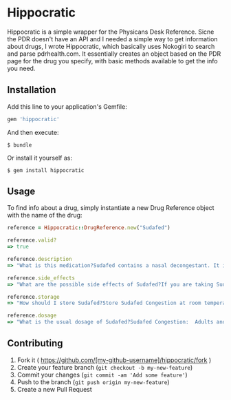 # Hippocratic

Hippocratic is a simple wrapper for the Physicans Desk Reference. Sicne the PDR doesn't have an API and I needed a simple way
to get information about drugs, I wrote Hippocratic, which basically uses Nokogiri to search and parse pdrhealth.com. It essentially creates
an object based on the PDR page for the drug you specify, with basic methods available to get the info you need.

## Installation

Add this line to your application's Gemfile:

```ruby
gem 'hippocratic'
```

And then execute:

    $ bundle

Or install it yourself as:

    $ gem install hippocratic

## Usage

To find info about a drug, simply instantiate a new Drug Reference object with the name of the drug:

```ruby
reference = Hippocratic::DrugReference.new("Sudafed")

reference.valid?
=> true

reference.description
=> "What is this medication?Sudafed contains a nasal decongestant. It is intended to temporarily relieve sinus congestion and pressure. It is also intended to temporarily relieve nasal congestion due to the the common cold, hay fever, and other upper respiratory allergies. Sudafed 24 Hour is also intended to reduce the swelling of nasal passages."

reference.side_effects
=> "What are the possible side effects of Sudafed?If you are taking Sudafed 24 Hour, tablets of this kind may cause a bowel obstruction, usually in people with a severe narrowing of the bowel (esophagus, stomach, or intestine).    Side effects cannot always be anticipated. If any develop or change in intensity, tell your doctor as soon as possible. Only your doctor can determine if it is safe for you to continue taking this drug."

reference.storage
=> "How should I store Sudafed?Store Sudafed Congestion at room temperature. Store Sudafed 12 Hour and Sudafed 24 Hour at room temperature in a dry place. Protect Sudafed 12 Hour from light."

reference.dosage
=> "What is the usual dosage of Sudafed?Sudafed Congestion:  Adults and children ≥12 years: Take two 30-milligram (mg) tablets every 4 to 6 hours. Do not take more than 8 tablets in 24 hours.    Children 6-11:  Take1 tablet every 4 to 6 hours. Do not take more than 4 tablets in 24 hours.     Children Do not use.    Sudafed 12 Hour:  Adults and children ≥12 years: Take one 120-mg tablet every 12 hours. Do not take more than 2 tablets in 24 hours.    Children  Do not use.    Sudafed 24 Hour:  Adults and children ≥12 years: Swallow one whole 240-mg tablet with water every 24 hours. Do not exceed one tablet in 24 hours. Do not divide, crush, chew, or dissolve the tablet.     Children  Do not use."

```

## Contributing

1. Fork it ( https://github.com/[my-github-username]/hippocratic/fork )
2. Create your feature branch (`git checkout -b my-new-feature`)
3. Commit your changes (`git commit -am 'Add some feature'`)
4. Push to the branch (`git push origin my-new-feature`)
5. Create a new Pull Request
